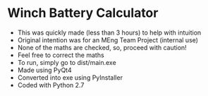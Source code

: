 # Winch Battery Calculator

* This was quickly made (less than 3 hours) to help with intuition
* Original intention was for an MEng Team Project (internal use)
* None of the maths are checked, so, proceed with caution!
* Feel free to correct the maths
* To run, simply go to dist/main.exe
* Made using PyQt4
* Converted into exe using PyInstaller
* Coded with Python 2.7